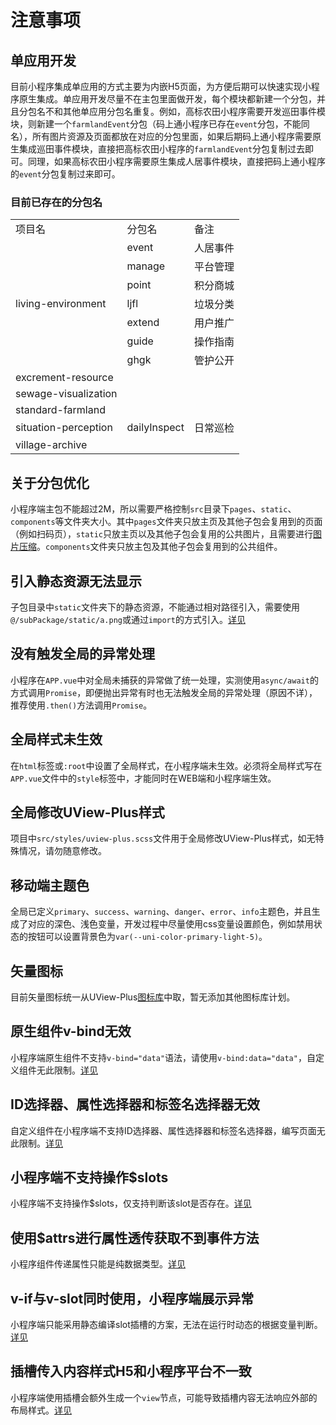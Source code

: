 # 注意事项

## 单应用开发

目前小程序集成单应用的方式主要为内嵌H5页面，为方便后期可以快速实现小程序原生集成。单应用开发尽量不在主包里面做开发，每个模块都新建一个分包，并且分包名不和其他单应用分包名重复。例如，高标农田小程序需要开发巡田事件模块，则新建一个`farmlandEvent`分包（码上通小程序已存在`event`分包，不能同名），所有图片资源及页面都放在对应的分包里面，如果后期码上通小程序需要原生集成巡田事件模块，直接把高标农田小程序的`farmlandEvent`分包复制过去即可。同理，如果高标农田小程序需要原生集成人居事件模块，直接把码上通小程序的`event`分包复制过来即可。

### 目前已存在的分包名

<table>
	<tr>
	    <td >项目名</td>
	    <td>分包名</td>
	    <td>备注</td>  
	</tr>
	<tr>
	    <td rowspan="7">living-environment</td>
	    <td>event</td>
	    <td>人居事件</td>
	</tr>
    <tr>
        <td>manage</td>
	    <td>平台管理</td>
	</tr>
	<tr>
        <td>point</td>
	    <td>积分商城</td>
	</tr>
	<tr>
        <td>ljfl</td>
	    <td>垃圾分类</td>
	</tr>
    <tr>
        <td>extend</td>
	    <td>用户推广</td>
	</tr>
    <tr>
        <td>guide</td>
	    <td>操作指南</td>
	</tr>
	  <tr>
        <td>ghgk</td>
	    <td>管护公开</td>
	</tr>
	<tr>
	    <td>excrement-resource</td>
	    <td></td>
		<td></td>
	</tr>
	<tr>
    	<td>sewage-visualization</td>
        <td></td>
	    <td></td>
	</tr>
	<tr>
	    <td>standard-farmland</td>
	    <td></td>
		<td></td>
	</tr>
    	<tr>
	    <td>situation-perception</td>
	    <td>dailyInspect</td>
			<td>日常巡检</td>
	</tr>
    <tr>
	    <td>village-archive</td>
	    <td></td>
		<td></td>
    </tr>
</table>

## 关于分包优化

小程序端主包不能超过2M，所以需要严格控制`src`目录下`pages`、`static`、`components`等文件夹大小。其中`pages`文件夹只放主页及其他子包会复用到的页面（例如扫码页），`static`只放主页以及其他子包会复用的公共图片，且需要进行[图片压缩](https://tinypng.com/)。`components`文件夹只放主包及其他子包会复用到的公共组件。

## 引入静态资源无法显示

子包目录中`static`文件夹下的静态资源，不能通过相对路径引入，需要使用`@/subPackage/static/a.png`或通过`import`的方式引入。[详见](https://uniapp.dcloud.net.cn/tutorial/page-static-assets.html#%E9%9D%99%E6%80%81%E8%B5%84%E6%BA%90%E5%BC%95%E5%85%A5%E6%B3%A8%E6%84%8F%E4%BA%8B%E9%A1%B9)

## 没有触发全局的异常处理

小程序在`APP.vue`中对全局未捕获的异常做了统一处理，实测使用`async/await`的方式调用`Promise`，即便抛出异常有时也无法触发全局的异常处理（原因不详），推荐使用`.then()`方法调用`Promise`。

## 全局样式未生效

在`html`标签或`:root`中设置了全局样式，在小程序端未生效。必须将全局样式写在`APP.vue`文件中的`style`标签中，才能同时在WEB端和小程序端生效。

## 全局修改UView-Plus样式

项目中`src/styles/uview-plus.scss`文件用于全局修改UView-Plus样式，如无特殊情况，请勿随意修改。

## 移动端主题色

全局已定义`primary`、`success`、`warning`、`danger`、`error`、`info`主题色，并且生成了对应的深色、浅色变量，开发过程中尽量使用css变量设置颜色，例如禁用状态的按钮可以设置背景色为`var(--uni-color-primary-light-5)`。

## 矢量图标

目前矢量图标统一从UView-Plus[图标库](https://uiadmin.net/uview-plus/components/icon.html#%E5%9B%BE%E6%A0%87%E9%9B%86)中取，暂无添加其他图标库计划。

## 原生组件v-bind无效

小程序端原生组件不支持`v-bind="data"`语法，请使用`v-bind:data="data"`，自定义组件无此限制。[详见](https://github.com/dcloudio/uni-app/issues/3330)

## ID选择器、属性选择器和标签名选择器无效

自定义组件在小程序端不支持ID选择器、属性选择器和标签名选择器，编写页面无此限制。[详见](https://developers.weixin.qq.com/miniprogram/dev/framework/custom-component/#%E5%88%9B%E5%BB%BA%E8%87%AA%E5%AE%9A%E4%B9%89%E7%BB%84%E4%BB%B6)

## 小程序端不支持操作$slots

小程序端不支持操作$slots，仅支持判断该slot是否存在。[详见](https://ask.dcloud.net.cn/question/181248)

## 使用$attrs进行属性透传获取不到事件方法

小程序组件传递属性只能是纯数据类型。[详见](https://github.com/dcloudio/uni-app/issues/4099)

## v-if与v-slot同时使用，小程序端展示异常

小程序端只能采用静态编译slot插槽的方案，无法在运行时动态的根据变量判断。[详见](https://github.com/dcloudio/uni-app/issues/4847)

## 插槽传入内容样式H5和小程序平台不一致

小程序端使用插槽会额外生成一个`view`节点，可能导致插槽内容无法响应外部的布局样式。[详见](https://github.com/dcloudio/uni-app/issues/4629)
